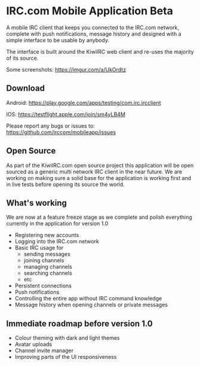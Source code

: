 # IRC.com Mobile Application Beta

A mobile IRC client that keeps you connected to the IRC.com network, complete with push notifications, message history and designed with a simple interface to be usable by anybody.

The interface is built around the KiwiIRC web client and re-uses the majority of its source.

Some screenshots: https://imgur.com/a/UkOrdtz

## Download
Android: https://play.google.com/apps/testing/com.irc.ircclient

IOS: https://testflight.apple.com/join/sm4yLB4M

Please report any bugs or issues to: https://github.com/irccom/mobileapp/issues

## Open Source
As part of the KiwiIRC.com open source project this application will be open sourced as a generic multi network IRC client in the near future. We are working on making sure a solid base for the application is working first and in live tests before opening its source the world.

## What's working
We are now at a feature freeze stage as we complete and polish everything currently in the application for version 1.0
* Registering new accounts
* Logging into the IRC.com network
* Basic IRC usage for
  - sending messages
  - joining channels
  - managing channels
  - searching channels
  - etc
* Persistent connections
* Push notifications
* Controlling the entire app without IRC command knowledge
* Message history when opening channels or private messages

## Immediate roadmap before version 1.0
* Colour theming with dark and light themes
* Avatar uploads
* Channel invite manager
* Improving parts of the UI responsiveness

